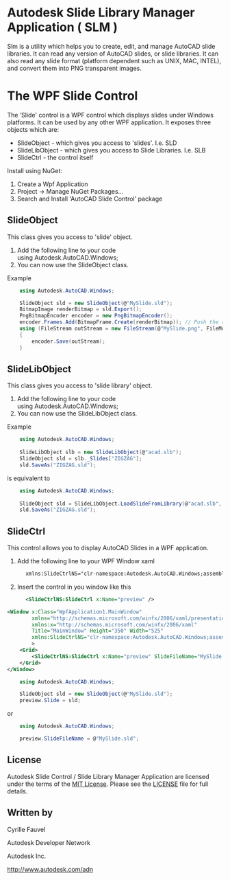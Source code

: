 
# Autodesk Slide Library Manager Application ( SLM )

Slm is a utility which helps you to create, edit, and manage AutoCAD slide libraries. 
It can read any version of AutoCAD slides, or slide libraries. 
It can also read any slide format (platform dependent such as UNIX, MAC, INTEL), and convert them into PNG transparent images.


# The WPF Slide Control

The ‘Slide' control is a WPF control which displays slides under Windows platforms.
It can be used by any other WPF application. It exposes three objects which are:

  * SlideObject - which gives you access to 'slides'. I.e. SLD 
  * SlideLibObject - which gives you access to Slide Libraries. I.e. SLB
  * SlideCtrl - the control itself

  
Install using NuGet:
  1. Create a Wpf Application 
  2. Project -> Manage NuGet Packages...
  3. Search and Install 'AutoCAD Slide Control' package


## SlideObject

This class gives you access to 'slide' object.

  1. Add  the following line to your code<br />
      using Autodesk.AutoCAD.Windows;
  2. You can now use the SlideObject class.

Example
```  c#
	using Autodesk.AutoCAD.Windows;

	SlideObject sld = new SlideObject(@"MySlide.sld");
	BitmapImage renderBitmap = sld.Export();
	PngBitmapEncoder encoder = new PngBitmapEncoder();
	encoder.Frames.Add(BitmapFrame.Create(renderBitmap)); // Push the rendered bitmap to it
	using (FileStream outStream = new FileStream(@"MySlide.png", FileMode.Create)) // Create a file stream for saving image
	{
		encoder.Save(outStream);
	}
``` 


## SlideLibObject

This class gives you access to 'slide library' object.

  1. Add  the following line to your code<br />
      using Autodesk.AutoCAD.Windows;
  2. You can now use the SlideLibObject class.

Example
``` c#
	using Autodesk.AutoCAD.Windows;
	
	SlideLibObject slb = new SlideLibObject(@"acad.slb");
	SlideObject sld = slb._Slides["ZIGZAG"];
	sld.SaveAs("ZIGZAG.sld");
```
is equivalent to
``` c#
	using Autodesk.AutoCAD.Windows;
	
	SlideObject sld = SlideLibObject.LoadSlideFromLibrary(@"acad.slb", "ZIGZAG");
	sld.SaveAs("ZIGZAG.sld");
```


## SlideCtrl

This control allows you to display AutoCAD Slides in a WPF application.

  1. Add  the following line to your WPF Window xaml<br />
``` xml
      xmlns:SlideCtrlNS="clr-namespace:Autodesk.AutoCAD.Windows;assembly=SlideCtrl"
```
  2. Insert the control in you window like this<br />
``` xml
      <SlideCtrlNS:SlideCtrl x:Name="preview" />
```

``` xml
<Window x:Class="WpfApplication1.MainWindow"
        xmlns="http://schemas.microsoft.com/winfx/2006/xaml/presentation"
        xmlns:x="http://schemas.microsoft.com/winfx/2006/xaml"
        Title="MainWindow" Height="350" Width="525"
		xmlns:SlideCtrlNS="clr-namespace:Autodesk.AutoCAD.Windows;assembly=SlideCtrl"
		>
    <Grid>
		<SlideCtrlNS:SlideCtrl x:Name="preview" SlideFileName="MySlide.sld" />
	</Grid>
</Window>
```
``` c#
	using Autodesk.AutoCAD.Windows;

	SlideObject sld = new SlideObject(@"MySlide.sld");
	preview.Slide = sld;
```
or
``` c#
	using Autodesk.AutoCAD.Windows;

	preview.SlideFileName = @"MySlide.sld";
```


## License

Autodesk Slide Control / Slide Library Manager Application are licensed under the terms of the [MIT License](http://opensource.org/licenses/MIT). Please see the [LICENSE](LICENSE) file for full details.


## Written by

Cyrille Fauvel

Autodesk Developer Network

Autodesk Inc.

http://www.autodesk.com/adn  
